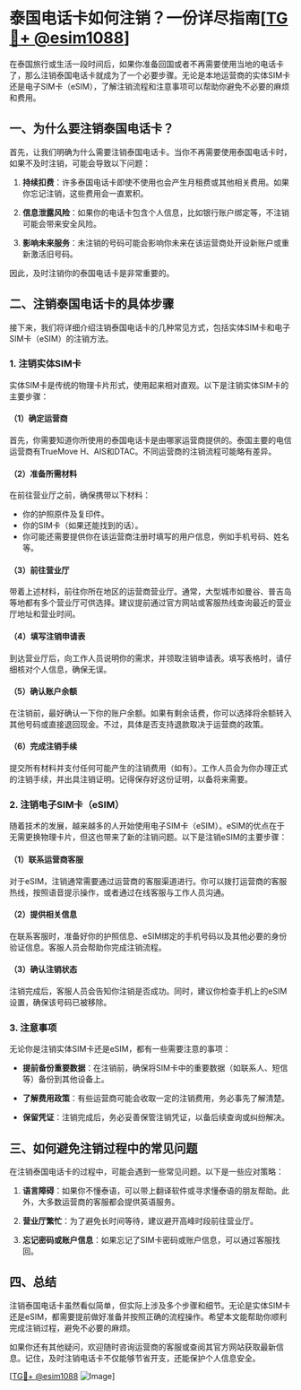 # 泰国电话卡如何注销？一份详尽指南[[TG💪+ @esim1088](https://t.me/s/esim1088)]

在泰国旅行或生活一段时间后，如果你准备回国或者不再需要使用当地的电话卡了，那么注销泰国电话卡就成为了一个必要步骤。无论是本地运营商的实体SIM卡还是电子SIM卡（eSIM），了解注销流程和注意事项可以帮助你避免不必要的麻烦和费用。

## 一、为什么要注销泰国电话卡？

首先，让我们明确为什么需要注销泰国电话卡。当你不再需要使用泰国电话卡时，如果不及时注销，可能会导致以下问题：

1. **持续扣费**：许多泰国电话卡即使不使用也会产生月租费或其他相关费用。如果你忘记注销，这些费用会一直累积。
   
2. **信息泄露风险**：如果你的电话卡包含个人信息，比如银行账户绑定等，不注销可能会带来安全风险。

3. **影响未来服务**：未注销的号码可能会影响你未来在该运营商处开设新账户或重新激活旧号码。

因此，及时注销你的泰国电话卡是非常重要的。

## 二、注销泰国电话卡的具体步骤

接下来，我们将详细介绍注销泰国电话卡的几种常见方式，包括实体SIM卡和电子SIM卡（eSIM）的注销方法。

### 1. 注销实体SIM卡

实体SIM卡是传统的物理卡片形式，使用起来相对直观。以下是注销实体SIM卡的主要步骤：

#### （1）确定运营商

首先，你需要知道你所使用的泰国电话卡是由哪家运营商提供的。泰国主要的电信运营商有TrueMove H、AIS和DTAC。不同运营商的注销流程可能略有差异。

#### （2）准备所需材料

在前往营业厅之前，确保携带以下材料：

- 你的护照原件及复印件。
- 你的SIM卡（如果还能找到的话）。
- 你可能还需要提供你在该运营商注册时填写的用户信息，例如手机号码、姓名等。

#### （3）前往营业厅

带着上述材料，前往你所在地区的运营商营业厅。通常，大型城市如曼谷、普吉岛等地都有多个营业厅可供选择。建议提前通过官方网站或客服热线查询最近的营业厅地址和营业时间。

#### （4）填写注销申请表

到达营业厅后，向工作人员说明你的需求，并领取注销申请表。填写表格时，请仔细核对个人信息，确保无误。

#### （5）确认账户余额

在注销前，最好确认一下你的账户余额。如果有剩余话费，你可以选择将余额转入其他号码或直接退回现金。不过，具体是否支持退款取决于运营商的政策。

#### （6）完成注销手续

提交所有材料并支付任何可能产生的注销费用（如有）。工作人员会为你办理正式的注销手续，并出具注销证明。记得保存好这份证明，以备将来需要。

### 2. 注销电子SIM卡（eSIM）

随着技术的发展，越来越多的人开始使用电子SIM卡（eSIM）。eSIM的优点在于无需更换物理卡片，但这也带来了新的注销问题。以下是注销eSIM的主要步骤：

#### （1）联系运营商客服

对于eSIM，注销通常需要通过运营商的客服渠道进行。你可以拨打运营商的客服热线，按照语音提示操作，或者通过在线客服与工作人员沟通。

#### （2）提供相关信息

在联系客服时，准备好你的护照信息、eSIM绑定的手机号码以及其他必要的身份验证信息。客服人员会帮助你完成注销流程。

#### （3）确认注销状态

注销完成后，客服人员会告知你注销是否成功。同时，建议你检查手机上的eSIM设置，确保该号码已被移除。

### 3. 注意事项

无论你是注销实体SIM卡还是eSIM，都有一些需要注意的事项：

- **提前备份重要数据**：在注销前，确保将SIM卡中的重要数据（如联系人、短信等）备份到其他设备上。
  
- **了解费用政策**：有些运营商可能会收取一定的注销费用，务必事先了解清楚。

- **保留凭证**：注销完成后，务必妥善保管注销凭证，以备后续查询或纠纷解决。

## 三、如何避免注销过程中的常见问题

在注销泰国电话卡的过程中，可能会遇到一些常见问题。以下是一些应对策略：

1. **语言障碍**：如果你不懂泰语，可以带上翻译软件或寻求懂泰语的朋友帮助。此外，大多数运营商的客服都会提供英语服务。

2. **营业厅繁忙**：为了避免长时间等待，建议避开高峰时段前往营业厅。

3. **忘记密码或账户信息**：如果忘记了SIM卡密码或账户信息，可以通过客服找回。

## 四、总结

注销泰国电话卡虽然看似简单，但实际上涉及多个步骤和细节。无论是实体SIM卡还是eSIM，都需要提前做好准备并按照正确的流程操作。希望本文能帮助你顺利完成注销过程，避免不必要的麻烦。

如果你还有其他疑问，欢迎随时咨询运营商的客服或查阅其官方网站获取最新信息。记住，及时注销电话卡不仅能够节省开支，还能保护个人信息安全。

[[TG💪+ @esim1088](https://t.me/s/esim1088) ![Image](https://i.postimg.cc/4NQfJmqS/Snipaste-2025-05-13-00-14-12.png)]